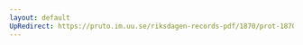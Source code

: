 ```yaml
---
layout: default
UpRedirect: https://pruto.im.uu.se/riksdagen-records-pdf/1870/prot-1870--ak--124/prot-1870--ak--124_013.pdf
---
```

